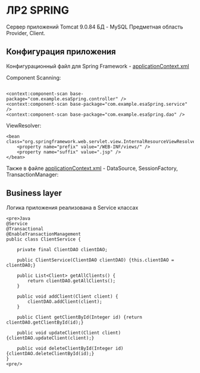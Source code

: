 # ЛР2 SPRING
Сервер приложений Tomcat 9.0.84
БД - MySQL
Предметная область Provider, Client.
## Конфигурация приложения 
Конфигурационный файл для Spring Framework - [applicationContext.xml](https://github.com/badasqi/ESA_Spring/blob/main/src/main/webapp/WEB-INF/applicationContext.xml)

Component Scanning:
```

<context:component-scan base-package="com.example.esaSpring.controller" />
<context:component-scan base-package="com.example.esaSpring.service" />
<context:component-scan base-package="com.example.esaSpring.dao" />
```
ViewResolver:
```
<bean class="org.springframework.web.servlet.view.InternalResourceViewResolver">
    <property name="prefix" value="/WEB-INF/views/" />
    <property name="suffix" value=".jsp" />
</bean>

```
Также в файле [applicationContext.xml](https://github.com/badasqi/ESA_Spring/blob/main/src/main/webapp/WEB-INF/applicationContext.xml) - DataSource, SessionFactory, TransactionManager:


## Business layer
Логика приложения реализована в Service классах
```
<pre>Java
@Service
@Transactional
@EnableTransactionManagement
public class ClientService {

    private final ClientDAO clientDAO;

    public ClientService(ClientDAO clientDAO) {this.clientDAO = clientDAO;}

    public List<Client> getAllClients() {
        return clientDAO.getAllClients();
    }

    public void addClient(Client client) {
        clientDAO.addClient(client);
    }

    public Client getClientById(Integer id) {return clientDAO.getClientById(id);}

    public void updateClient(Client client) {clientDAO.updateClient(client);}

    public void deleteClientById(Integer id) {clientDAO.deleteClientById(id);}
}
<pre/>
```
